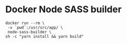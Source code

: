 # Docker Node SASS builder

```
docker run --rm \
 -v `pwd`:/usr/src/app/ \
 node-sass-builder \
sh -c "yarn install && yarn build"
```
